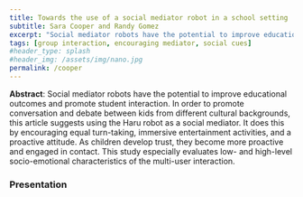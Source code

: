 ```yaml
---
title: Towards the use of a social mediator robot in a school setting
subtitle: Sara Cooper and Randy Gomez
excerpt: "Social mediator robots have the potential to improve educational outcomes and promote student interaction. In order to promote conversation and debate between kids from different cultural backgrounds, this article suggests using the Haru robot as a social mediator. It does this by encouraging equal turn-taking, immersive entertainment activities, and a proactive attitude. As children develop trust, they become more proactive and engaged in contact. This study especially evaluates low- and high-level socio-emotional characteristics of the multi-user interaction."
tags: [group interaction, encouraging mediator, social cues]
#header_type: splash
#header_img: /assets/img/nano.jpg
permalink: /cooper
---
```


**Abstract**: Social mediator robots have the potential to improve educational outcomes and promote student interaction. In order to promote conversation and debate between kids from different cultural backgrounds, this article suggests using the Haru robot as a social mediator. It does this by encouraging equal turn-taking, immersive entertainment activities, and a proactive attitude. As children develop trust, they become more proactive and engaged in contact. This study especially evaluates low- and high-level socio-emotional characteristics of the multi-user interaction.

### Presentation

<object data="../assets/path/to/document.pdf" width="1000" height="1000" type='application/pdf'></object>